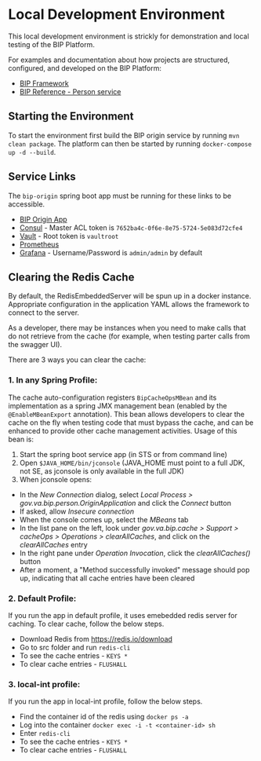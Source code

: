 # Local Development Environment

This local development environment is strickly for demonstration and local testing of the BIP Platform.

For examples and documentation about how projects are structured, configured, and developed on the BIP Platform:

- [BIP Framework](https://github.ec.va.gov/EPMO/bip-framework)
- [BIP Reference - Person service](https://github.ec.va.gov/EPMO/bip-reference-person)

## Starting the Environment

To start the environment first build the BIP origin service by running `mvn clean package`. The platform can then be started by running `docker-compose up -d --build`.

## Service Links

The `bip-origin` spring boot app must be running for these links to be accessible.

- [BIP Origin App](http://localhost:8080)
- [Consul](http://localhost:8500) - Master ACL token is `7652ba4c-0f6e-8e75-5724-5e083d72cfe4`
- [Vault](http://localhost:8200) - Root token is `vaultroot`
- [Prometheus](http://localhos:9090)
- [Grafana](http://localhost:3000) - Username/Password is `admin/admin` by default

## Clearing the Redis Cache

By default, the RedisEmbeddedServer will be spun up in a docker instance. Appropriate configuration in the application YAML allows the framework to connect to the server.

As a developer, there may be instances when you need to make calls that do not retrieve from the cache (for example, when testing parter calls from the swagger UI).

There are 3 ways you can clear the cache:

### 1\. In any Spring Profile:

The cache auto-configuration registers `BipCacheOpsMBean` and its implementation as a spring JMX management bean (enabled by the `@EnableMBeanExport` annotation). This bean allows developers to clear the cache on the fly when testing code that must bypass the cache, and can be enhanced to provide other cache management activities. Usage of this bean is:

1. Start the spring boot service app (in STS or from command line)
2. Open `$JAVA_HOME/bin/jconsole` (JAVA_HOME must point to a full JDK, not SE, as jconsole is only available in the full JDK)
3. When jconsole opens:

  - In the _New Connection_ dialog, select _Local Process > gov.va.bip.person.OriginApplication_ and click the _Connect_ button
  - If asked, allow _Insecure connection_
  - When the console comes up, select the _MBeans_ tab
  - In the list pane on the left, look under _gov.va.bip.cache > Support > cacheOps > Operations > clearAllCaches_, and click on the _clearAllCaches_ entry
  - In the right pane under _Operation Invocation_, click the _clearAllCaches()_ button
  - After a moment, a "Method successfully invoked" message should pop up, indicating that all cache entries have been cleared

### 2\. Default Profile:

If you run the app in default profile, it uses emebedded redis server for caching. To clear cache, follow the below steps.

- Download Redis from <https://redis.io/download>
- Go to src folder and run `redis-cli`
- To see the cache entries - `KEYS *`
- To clear cache entries - `FLUSHALL`

### 3\. local-int profile:

If you run the app in local-int profile, follow the below steps.

- Find the container id of the redis using `docker ps -a`
- Log into the container `docker exec -i -t <container-id> sh`
- Enter `redis-cli`
- To see the cache entries - `KEYS *`
- To clear cache entries - `FLUSHALL`
